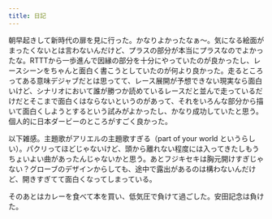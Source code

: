 ```yaml
---
title: 日記
---
```


朝早起きして新時代の扉を見に行った。かなりよかったなぁ～。気になる絵面がまったくないとは言わないんだけど、プラスの部分が本当にプラスなのでよかったな。RTTTから一歩進んで因縁の部分を十分にやっていたのが良かったし、レースシーンをちゃんと面白く書こうとしていたのが何より良かった。走るところってある意味デジャブだとは思ってて、レース展開が予想できない現実なら面白いけど、シナリオにおいて誰が勝つか読めているレースだと並んで走っているだけだとそこまで面白くはならないというのがあって、それをいろんな部分から描いて面白くしようとするという試みがよかったし、かなり成功していたと思う。
個人的に日本ダービーのところがすごく良かった。

以下雑感。主題歌がアリエルの主題歌すぎる（part of your world というらしい）。パクリってほどじゃないけど、頭から離れない程度には入ってきたしもうちょいよい曲があったんじゃないかと思う。あとフジキセキは胸元開けすぎじゃない？グローブのデザインからしても、途中で露出があるのは構わないんだけど、開きすぎてて面白くなってしまっている。

そのあとはカレーを食べて本を買い、低気圧で負けて過ごした。安田記念は負けた。